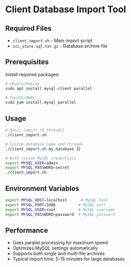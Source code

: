 # Client Database Import Tool

## Required Files
- `client_import.sh` - Main import script
- `icc_store.sql.tar.gz` - Database archive file

## Prerequisites
Install required packages:
```bash
# Ubuntu/Debian
sudo apt install mysql-client parallel

# CentOS/RHEL
sudo yum install mysql parallel
```

## Usage
```bash
# Basic import (8 threads)
./client_import.sh

# Custom database name and threads
./client_import.sh my_database 12

# With custom MySQL credentials
export MYSQL_USER=admin
export MYSQL_PASSWORD=secret
./client_import.sh
```

## Environment Variables
```bash
export MYSQL_HOST=localhost      # MySQL host
export MYSQL_PORT=3306          # MySQL port  
export MYSQL_USER=root          # MySQL username
export MYSQL_PASSWORD=password  # MySQL password
```

## Performance
- Uses parallel processing for maximum speed
- Optimizes MySQL settings automatically
- Supports both single and multi-file archives
- Typical import time: 5-15 minutes for large databases